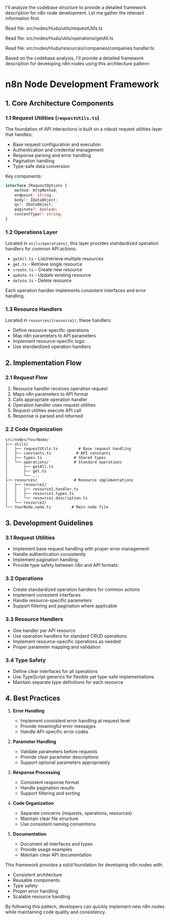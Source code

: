 I'll analyze the codebase structure to provide a detailed framework description for n8n node development. Let me gather the relevant information first.

Read file: src/nodes/Hudu/utils/requestUtils.ts

Read file: src/nodes/Hudu/utils/operations/getAll.ts

Read file: src/nodes/Hudu/resources/companies/companies.handler.ts


Based on the codebase analysis, I'll provide a detailed framework description for developing n8n nodes using this architecture pattern:

# n8n Node Development Framework

## 1. Core Architecture Components

### 1.1 Request Utilities (`requestUtils.ts`)
The foundation of API interactions is built on a robust request utilities layer that handles:
- Base request configuration and execution
- Authentication and credential management
- Response parsing and error handling
- Pagination handling
- Type-safe data conversion

Key components:
```typescript
interface IRequestOptions {
    method: HttpMethod;
    endpoint: string;
    body?: IDataObject;
    qs?: IDataObject;
    paginate?: boolean;
    contentType?: string;
}
```

### 1.2 Operations Layer
Located in `utils/operations/`, this layer provides standardized operation handlers for common API actions:
- `getAll.ts` - List/retrieve multiple resources
- `get.ts` - Retrieve single resource
- `create.ts` - Create new resource
- `update.ts` - Update existing resource
- `delete.ts` - Delete resource

Each operation handler implements consistent interfaces and error handling.

### 1.3 Resource Handlers
Located in `resources/{resource}/`, these handlers:
- Define resource-specific operations
- Map n8n parameters to API parameters
- Implement resource-specific logic
- Use standardized operation handlers

## 2. Implementation Flow

### 2.1 Request Flow
1. Resource handler receives operation request
2. Maps n8n parameters to API format
3. Calls appropriate operation handler
4. Operation handler uses request utilities
5. Request utilities execute API call
6. Response is parsed and returned

### 2.2 Code Organization
```
src/nodes/YourNode/
├── utils/
│   ├── requestUtils.ts         # Base request handling
│   ├── constants.ts           # API constants
│   ├── types.ts              # Shared types
│   └── operations/           # Standard operations
│       ├── getAll.ts
│       ├── get.ts
│       └── ...
├── resources/                # Resource implementations
│   ├── resource1/
│   │   ├── resource1.handler.ts
│   │   ├── resource1.types.ts
│   │   └── resource1.description.ts
│   └── resource2/
└── YourNode.node.ts         # Main node file
```

## 3. Development Guidelines

### 3.1 Request Utilities
- Implement base request handling with proper error management
- Handle authentication consistently
- Implement pagination handling
- Provide type safety between n8n and API formats

### 3.2 Operations
- Create standardized operation handlers for common actions
- Implement consistent interfaces
- Handle resource-specific parameters
- Support filtering and pagination where applicable

### 3.3 Resource Handlers
- One handler per API resource
- Use operation handlers for standard CRUD operations
- Implement resource-specific operations as needed
- Proper parameter mapping and validation

### 3.4 Type Safety
- Define clear interfaces for all operations
- Use TypeScript generics for flexible yet type-safe implementations
- Maintain separate type definitions for each resource

## 4. Best Practices

1. **Error Handling**
   - Implement consistent error handling at request level
   - Provide meaningful error messages
   - Handle API-specific error codes

2. **Parameter Handling**
   - Validate parameters before requests
   - Provide clear parameter descriptions
   - Support optional parameters appropriately

3. **Response Processing**
   - Consistent response format
   - Handle pagination results
   - Support filtering and sorting

4. **Code Organization**
   - Separate concerns (requests, operations, resources)
   - Maintain clear file structure
   - Use consistent naming conventions

5. **Documentation**
   - Document all interfaces and types
   - Provide usage examples
   - Maintain clear API documentation

This framework provides a solid foundation for developing n8n nodes with:
- Consistent architecture
- Reusable components
- Type safety
- Proper error handling
- Scalable resource handling

By following this pattern, developers can quickly implement new n8n nodes while maintaining code quality and consistency.
